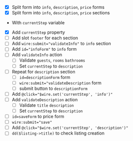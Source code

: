 - [x] Split form into `info`, `description`, `price` forms
- [x] Split form into `info`, `description`, `price` sections
- With `currentStep` variable
- [x] Add `currentStep` property
- [ ] Add slot `footer` for each section
- [ ] Add `wire:submit="validateInfo"` to `info` section
- [ ] Add `id="infoForm"` to `info` form
- [ ] Add `validateInfo` action
  - [ ] Validate `guests`, `rooms` `bathrooms`
  - [ ] Set `currentStep` to `description`
- [ ] Repeat for `description` section
  - [ ] `id=descriptionForm` form
  - [ ] `wire:submit="validateDescription` form
  - [ ] submit button to `descriptionForm`
- [ ] Add `@click="$wire.set('currentStep', 'info')"`
- [ ] Add `validateDescription` action
  - [ ] Validate `title` `description`
  - [ ] Set `currentStep` to `description`
- [ ] `id=saveForm` to price form
- [ ] `wire:submit="save"`
- [ ] Add `@click="$wire.set('currentStep', 'description')"`
- [ ] `dd($listing->title)` to check listing creation
